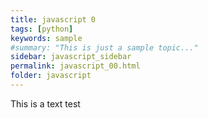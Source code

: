 ```yaml
---
title: javascript 0
tags: [python]
keywords: sample
#summary: "This is just a sample topic..."
sidebar: javascript_sidebar
permalink: javascript_00.html
folder: javascript
---
```


This is a text test

